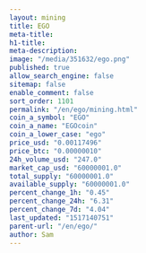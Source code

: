```yaml
---
layout: mining
title: EGO
meta-title: 
h1-title: 
meta-description: 
image: "/media/351632/ego.png"
published: true
allow_search_engine: false
sitemap: false
enable_comment: false
sort_order: 1101
permalink: "/en/ego/mining.html"
coin_a_symbol: "EGO"
coin_a_name: "EGOcoin"
coin_a_lower_case: "ego"
price_usd: "0.00117496"
price_btc: "0.00000010"
24h_volume_usd: "247.0"
market_cap_usd: "60000001.0"
total_supply: "60000001.0"
available_supply: "60000001.0"
percent_change_1h: "0.45"
percent_change_24h: "6.31"
percent_change_7d: "4.04"
last_updated: "1517140751"
parent-url: "/en/ego/"
author: Sam
---
```


